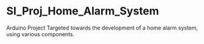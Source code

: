 # SI_Proj_Home_Alarm_System
Arduino Project Targeted towards the development of a home alarm system, using various components.
